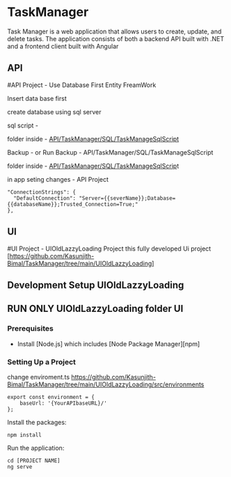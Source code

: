 # TaskManager 
Task Manager is a web application that allows users to create, update, and delete tasks. The application consists of both a backend API built with .NET and a frontend client built with Angular

## API
#API Project - Use Database First Entity FreamWork

Insert data base first 

create database using sql server 

 sql script -

folder inside - [API/TaskManager/SQL/TaskManageSqlScript](https://github.com/Kasunjith-Bimal/TaskManager/tree/main/API/TaskManager/SQL/TaskManageSqlScript)

 Backup  -
or  Run Backup -  API/TaskManager/SQL/TaskManageSqlScript

folder inside - [API/TaskManager/SQL/TaskManageSqlScrip](https://github.com/Kasunjith-Bimal/TaskManager/tree/main/API/TaskManager/SQL/TaskManagerDbBackup)t

in app seting changes  - API Project

```
"ConnectionStrings": {
  "DefaultConnection": "Server={{severName}};Database={{databaseName}};Trusted_Connection=True;"
},
```

## UI 
#UI Project - UIOldLazzyLoading Project this fully developed Ui project
[https://github.com/Kasunjith-Bimal/TaskManager/tree/main/UIOldLazzyLoading]
## Development Setup UIOldLazzyLoading
## RUN ONLY UIOldLazzyLoading folder UI 
### Prerequisites

- Install [Node.js] which includes [Node Package Manager][npm]

### Setting Up a Project
change enviroment.ts 
https://github.com/Kasunjith-Bimal/TaskManager/tree/main/UIOldLazzyLoading/src/environments
```
export const environment = {
    baseUrl: '{YourAPIbaseURL}/'
};
```

Install the packages:

```
npm install
```

Run the application:

```
cd [PROJECT NAME]
ng serve
```
